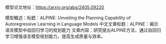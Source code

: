 模型论文地址：https://arxiv.org/abs/2405.09220

模型概述：标题：ALPINE: Unveiling the Planning Capability of Autoregressive Learning in Language Models
中文文章标题：ALPINE：揭示语言模型中自回归学习的规划能力
文章内容：研究提出ALPINE方法，通过自回归学习增强语言模型规划能力，提高生成质量与效率。
